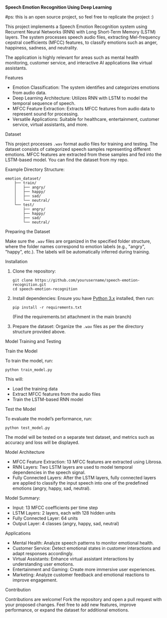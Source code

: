  **Speech Emotion Recognition Using Deep Learning**

#ps: this is an open source project, so feel free to replicate the project :)

This project implements a Speech Emotion Recognition system using Recurrent Neural Networks (RNN) with Long Short-Term Memory (LSTM) layers. The system processes speech audio files, extracting Mel-frequency cepstral coefficients (MFCC) features, to classify emotions such as anger, happiness, sadness, and neutrality.

The application is highly relevant for areas such as mental health monitoring, customer service, and interactive AI applications like virtual assistants.


Features

- Emotion Classification: The system identifies and categorizes emotions from audio data.
- Deep Learning Architecture: Utilizes RNN with LSTM to model the temporal sequence of speech.
- MFCC Feature Extraction: Extracts MFCC features from audio data to represent sound for processing.
- Versatile Applications: Suitable for healthcare, entertainment, customer service, virtual assistants, and more.

Dataset

This project processes `.wav` format audio files for training and testing. The dataset consists of categorized speech samples representing different emotions. MFCC features are extracted from these samples and fed into the LSTM-based model.
You can find the dataset from my repo.

Example Directory Structure:
```
emotion_dataset/
    ├── train/
    │   ├── angry/
    │   ├── happy/
    │   ├── sad/
    │   └── neutral/
    └── test/
        ├── angry/
        ├── happy/
        ├── sad/
        └── neutral/
```

Preparing the Dataset

Make sure the `.wav` files are organized in the specified folder structure, where the folder names correspond to emotion labels (e.g., "angry", "happy", etc.). The labels will be automatically inferred during training.


Installation

1. Clone the repository:
   ```
   git clone https://github.com/yourusername/speech-emotion-recognition.git
   cd speech-emotion-recognition
   ```

2. Install dependencies:
   Ensure you have [Python 3.x](https://www.python.org/downloads/) installed, then run:
   ```
   pip install -r requirements.txt
   ```
   (Find the requirements.txt attachment in the main branch)
   
3. Prepare the dataset:
   Organize the `.wav` files as per the directory structure provided above.

Model Training and Testing

Train the Model

To train the model, run:
```
python train_model.py
```

This will:
- Load the training data
- Extract MFCC features from the audio files
- Train the LSTM-based RNN model

Test the Model

To evaluate the model’s performance, run:
```
python test_model.py
```
The model will be tested on a separate test dataset, and metrics such as accuracy and loss will be displayed.


Model Architecture

- MFCC Feature Extraction: 13 MFCC features are extracted using Librosa.
- RNN Layers: Two LSTM layers are used to model temporal dependencies in the speech signal.
- Fully Connected Layers: After the LSTM layers, fully connected layers are applied to classify the input speech into one of the predefined emotions (angry, happy, sad, neutral).

Model Summary:
- Input: 13 MFCC coefficients per time step
- LSTM Layers: 2 layers, each with 128 hidden units
- Fully Connected Layer: 64 units
- Output Layer: 4 classes (angry, happy, sad, neutral)


Applications

- Mental Health: Analyze speech patterns to monitor emotional health.
- Customer Service: Detect emotional states in customer interactions and adapt responses accordingly.
- Virtual Assistants: Enhance virtual assistant interactions by understanding user emotions.
- Entertainment and Gaming: Create more immersive user experiences.
- Marketing: Analyze customer feedback and emotional reactions to improve engagement.

Contribution

Contributions are welcome! Fork the repository and open a pull request with your proposed changes. Feel free to add new features, improve performance, or expand the dataset for additional emotions.
